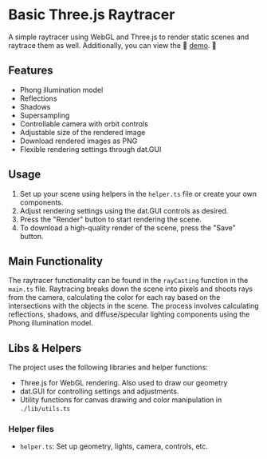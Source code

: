 # Basic Three.js Raytracer

A simple raytracer using WebGL and Three.js to render static scenes and raytrace them as well. Additionally, you can view the 🌟 [demo](https://kilinmao.github.io/ray-trace/). 🌟 

## Features
* Phong illumination model
* Reflections
* Shadows
* Supersampling
* Controllable camera with orbit controls
* Adjustable size of the rendered image
* Download rendered images as PNG
* Flexible rendering settings through dat.GUI

## Usage
1. Set up your scene using helpers in the `helper.ts` file or create your own components.
2. Adjust rendering settings using the dat.GUI controls as desired.
3. Press the "Render" button to start rendering the scene.
4. To download a high-quality render of the scene, press the "Save" button.

## Main Functionality
The raytracer functionality can be found in the `rayCasting` function in the `main.ts` file.
Raytracing breaks down the scene into pixels and shoots rays from the camera, calculating the color for each ray based on the intersections with the objects in the scene. The process involves calculating reflections, shadows, and diffuse/specular lighting components using the Phong illumination model.

## Libs & Helpers
The project uses the following libraries and helper functions:

* Three.js for WebGL rendering. Also used to draw our geometry
* dat.GUI for controlling settings and adjustments.
* Utility functions for canvas drawing and color manipulation in `./lib/utils.ts`

### Helper files
- `helper.ts`: Set up geometry, lights, camera, controls, etc.